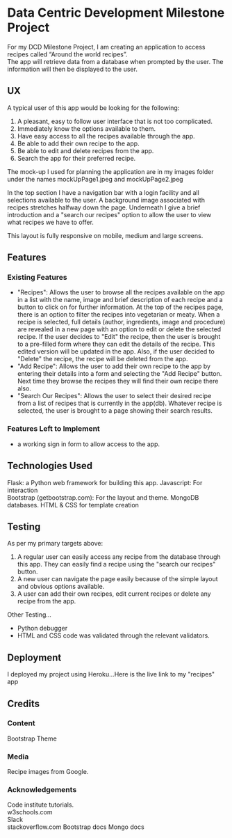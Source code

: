 # Data Centric Development Milestone Project
For my DCD Milestone Project, I am creating an application to access recipes called “Around the world recipes”.  
The app will retrieve data from a database when prompted by the user. The information will then be displayed to the user.

## UX
A typical user of this app would be looking for the following: 

1. A pleasant, easy to follow user interface that is not too complicated.  
2. Immediately know the options available to them.  
3. Have easy access to all the recipes available through the app.
4. Be able to add their own recipe to the app.  
5. Be able to edit and delete recipes from the app.
5. Search the app for their preferred recipe.

The mock-up I used for planning the application are in my images folder under the names mockUpPage1.jpeg and mockUpPage2.jpeg

In the top section I have a navigation bar with a login facility and all selections available to the user.  A background image associated with recipes stretches halfway down the page.  Underneath I give a brief introduction and a "search our recipes" option to allow the user to view what recipes we have to offer. 

This layout is fully responsive on mobile, medium and large screens.


## Features
### Existing Features
- "Recipes": Allows the user to browse all the recipes available on the app in a list with the name, image and brief description of each recipe and a button to click on for further information. At the top of the recipes page, there is an option to filter the recipes into vegetarian or meaty.  When a recipe is selected, full details (author, ingredients, image and procedure) are revealed in a new page with an option to edit or delete the selected recipe. If the user decides to "Edit" the recipe, then the user is brought to a pre-filled form where they can edit the details of the recipe. This edited version will be updated in the app. Also, if the user decided to "Delete" the recipe, the recipe will be deleted from the app.
- "Add Recipe": Allows the user to add their own recipe to the app by entering their details into a form and selecting the "Add Recipe" button. Next time they browse the recipes they will find their own recipe there also.
- "Search Our Recipes": Allows the user to select their desired recipe from a list of recipes that is currently in the app(db).  Whatever recipe is selected, the user is brought to a page showing their search results.

### Features Left to Implement
- a working sign in form to allow access to the app.

## Technologies Used
Flask: a Python web framework for building this app.
Javascript: For interaction   
Bootstrap (getbootstrap.com): For the layout and theme.
MongoDB databases.
HTML & CSS for template creation

## Testing
As per my primary targets above:

1. A regular user can easily access any recipe from the database through this app. They can easily find a recipe using the "search our recipes" button.
2. A new user can navigate the page easily because of the simple layout and obvious options available.
3. A user can add their own recipes, edit current recipes or delete any recipe from the app.

Other Testing...

- Python debugger
- HTML and CSS code was validated through the relevant validators.

## Deployment
I deployed my project using Heroku...Here is the live link to my "recipes" app 
## Credits
### Content
Bootstrap Theme

### Media
Recipe images from Google.

### Acknowledgements
Code institute tutorials.  
w3schools.com  
Slack  
stackoverflow.com
Bootstrap docs
Mongo docs